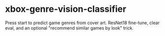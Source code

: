 # xbox-genre-vision-classifier
Press start to predict game genres from cover art. ResNet18 fine-tune, clear eval, and an optional "recommend similar games by look" trick.
